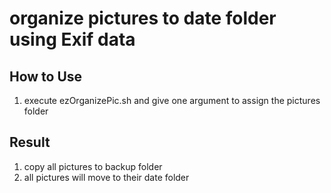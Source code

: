 # organize pictures to date folder using Exif data 

## How to Use
1. execute ezOrganizePic.sh and give one argument to assign the pictures folder

## Result
1. copy all pictures to backup folder
2. all pictures will move to their date folder
